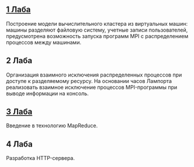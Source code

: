 ## [1 Лаба](1lab/instruction.md)  
Построение модели вычислительного кластера из виртуальных машин: машины разделяют файловую систему, учетные записи пользователей, предусмотрена возможность запуска программ MPI с распределением процессов между машинами.

## 2 Лаба  
Организация взаимного исключения распределенных процессов при доступе к разделяемому ресурсу.
На основании часов Лампорта реализовать взаимное исключение процессов MPI-программы при выводе информации на консоль.

## [3 Лаба](3lab/instruction.md)  
Введение в технологию MapReduce.

## 4 Лаба  
Разработка HTTP-сервера.
